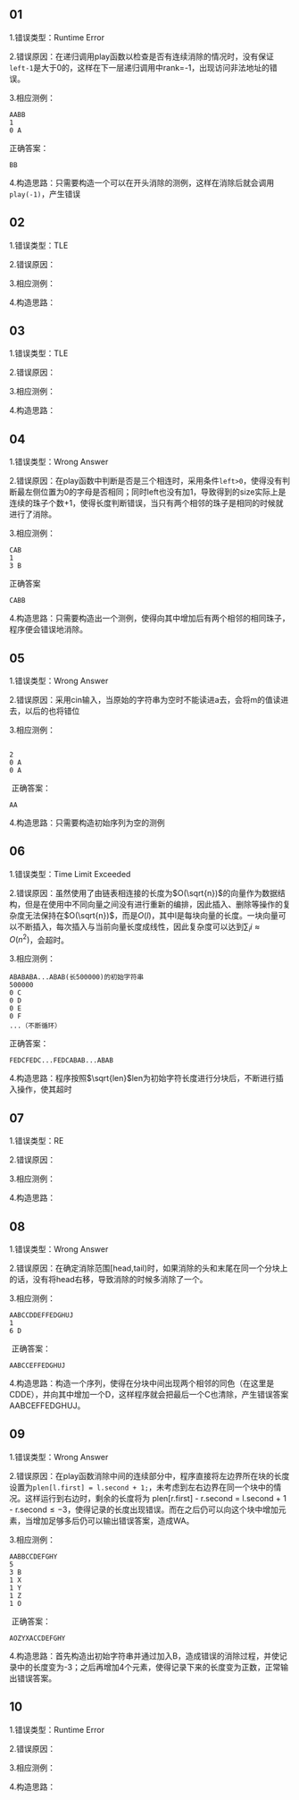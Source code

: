 ## 01

1.错误类型：Runtime Error

2.错误原因：在递归调用play函数以检查是否有连续消除的情况时，没有保证`left-1`是大于0的，这样在下一层递归调用中rank=-1，出现访问非法地址的错误。

3.相应测例：

```
AABB
1
0 A
```

正确答案：

```
BB
```

4.构造思路：只需要构造一个可以在开头消除的测例，这样在消除后就会调用`play(-1)`，产生错误

## 02

1.错误类型：TLE

2.错误原因：

3.相应测例：

4.构造思路：

## 03

1.错误类型：TLE

2.错误原因：

3.相应测例：

4.构造思路：

## 04

1.错误类型：Wrong Answer

2.错误原因：在play函数中判断是否是三个相连时，采用条件`left>0`，使得没有判断最左侧位置为0的字母是否相同；同时left也没有加1，导致得到的size实际上是连续的珠子个数+1，使得长度判断错误，当只有两个相邻的珠子是相同的时候就进行了消除。

3.相应测例：

```
CAB
1
3 B
```

正确答案

```
CABB
```

4.构造思路：只需要构造出一个测例，使得向其中增加后有两个相邻的相同珠子，程序便会错误地消除。

## 05

1.错误类型：Wrong Answer

2.错误原因：采用cin输入，当原始的字符串为空时不能读进a去，会将m的值读进去，以后的也将错位

3.相应测例：

```

2
0 A
0 A
```

​	正确答案：

```
AA
```

4.构造思路：只需要构造初始序列为空的测例

## 06

1.错误类型：Time Limit Exceeded

2.错误原因：虽然使用了由链表相连接的长度为$O(\sqrt{n})$的向量作为数据结构，但是在使用中不同向量之间没有进行重新的编排，因此插入、删除等操作的复杂度无法保持在$O(\sqrt{n})$，而是$O(l)$，其中l是每块向量的长度。一块向量可以不断插入，每次插入与当前向量长度成线性，因此复杂度可以达到$\sum_ii\approx O(n^2)$，会超时。

3.相应测例：

```
ABABABA...ABAB(长500000)的初始字符串
500000
0 C
0 D
0 E
0 F
...（不断循环）
```

正确答案：

```
FEDCFEDC...FEDCABAB...ABAB
```

4.构造思路：程序按照$\sqrt{len}$len为初始字符长度进行分块后，不断进行插入操作，使其超时

## 07

1.错误类型：RE

2.错误原因：

3.相应测例：

4.构造思路：

## 08

1.错误类型：Wrong Answer

2.错误原因：在确定消除范围[head,tail)时，如果消除的头和末尾在同一个分块上的话，没有将head右移，导致消除的时候多消除了一个。

3.相应测例：

```
AABCCDDEFFEDGHUJ
1
6 D
```

​	正确答案：

```
AABCCEFFEDGHUJ
```

4.构造思路：构造一个序列，使得在分块中间出现两个相邻的同色（在这里是CDDE），并向其中增加一个D，这样程序就会把最后一个C也清除，产生错误答案AABCEFFEDGHUJ。

## 09

1.错误类型：Wrong Answer

2.错误原因：在play函数消除中间的连续部分中，程序直接将左边界所在块的长度设置为`plen[l.first] = l.second + 1;`，未考虑到左右边界在同一个块中的情况。这样运行到右边时，剩余的长度将为 plen[r.first] - r.second = l.second + 1 - r.second$\leq-3$，使得记录的长度出现错误。而在之后仍可以向这个块中增加元素，当增加足够多后仍可以输出错误答案，造成WA。

3.相应测例：

```
AABBCCDEFGHY
5
3 B
1 X
1 Y
1 Z
1 O
```

​	正确答案：

```
AOZYXACCDEFGHY
```

4.构造思路：首先构造出初始字符串并通过加入B，造成错误的消除过程，并使记录中的长度变为-3；之后再增加4个元素，使得记录下来的长度变为正数，正常输出错误答案。

## 10

1.错误类型：Runtime Error

2.错误原因：

3.相应测例：

4.构造思路：
